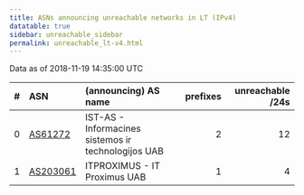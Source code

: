 ```yaml
---
title: ASNs announcing unreachable networks in LT (IPv4)
datatable: true
sidebar: unreachable_sidebar
permalink: unreachable_lt-v4.html
---
```


Data as of 2018-11-19 14:35:00 UTC


<div class="datatable-begin"></div>

|   # | ASN                                      | (announcing) AS name                                |   prefixes |   unreachable /24s |
|----:|:-----------------------------------------|:----------------------------------------------------|-----------:|-------------------:|
|   0 | [AS61272](unreachable_AS61272-v4.html)   | IST-AS - Informacines sistemos ir technologijos UAB |          2 |                 12 |
|   1 | [AS203061](unreachable_AS203061-v4.html) | ITPROXIMUS - IT Proximus UAB                        |          1 |                  4 |

<div class="datatable-end"></div>
